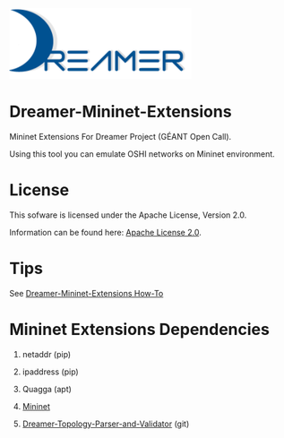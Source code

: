 ![Alt text](repo_data/dreamer-logo.png "Optional title")

Dreamer-Mininet-Extensions
==========================

Mininet Extensions For Dreamer Project (GÉANT Open Call).

Using this tool you can emulate OSHI networks on Mininet environment.

License
=======

This sofware is licensed under the Apache License, Version 2.0.

Information can be found here:
 [Apache License 2.0](http://www.apache.org/licenses/LICENSE-2.0).

Tips
==============

See [Dreamer-Mininet-Extensions How-To](http://netgroup.uniroma2.it/twiki/bin/view/Oshi/OshiExperimentsHowto#MininetExtensions)

Mininet Extensions Dependencies
=============================

1) netaddr (pip)

2) ipaddress (pip)

3) Quagga (apt)

4) [Mininet](http://mininet.org)

3) [Dreamer-Topology-Parser-and-Validator](https://github.com/netgroup/Dreamer-Topology-Parser-and-Validator) (git)
